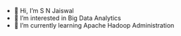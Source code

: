 - 👋 Hi, I’m S N Jaiswal
- 👀 I’m interested in Big Data Analytics
- 🌱 I’m currently learning Apache Hadoop Administration


<!---
SNJ-CSE/SNJ-CSE is a ✨ special ✨ repository because its `README.md` (this file) appears on your GitHub profile.
You can click the Preview link to take a look at your changes.
--->
